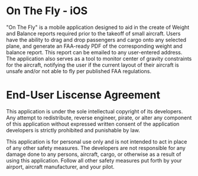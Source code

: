 # On The Fly - iOS

"On The Fly" is a mobile application designed to aid in the create of Weight and Balance reports required prior to the takeoff of small aircraft. Users have the ability to drag and drop passengers and cargo onto any selected plane, and generate an FAA-ready PDF of the corresponding weight and balance report. This report can be emailed to any user-entered address. The application also serves as a tool to monitor center of gravity constraints for the aircraft, notifying the user if the current layout of their aircraft is unsafe and/or not able to fly per published FAA regulations. 

# End-User Liscense Agreement

This application is under the sole intellectual copyright of its developers. Any attempt to redistribute, reverse engineer, pirate, or alter any component of this application without expressed written consent of the application developers is strictly prohibited and punishable by law.

This application is for personal use only and is not intended to act in place of any other safety measures. The developers are not responsible for any damage done to any persons, aircraft, cargo, or otherwise as a result of using this application. Follow all other safety measures put forth by your airport, aircraft manufacturer, and your pilot. 
















